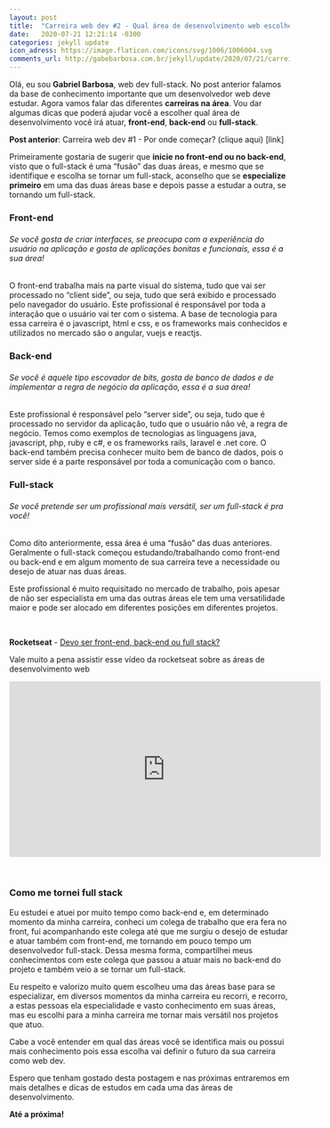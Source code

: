 ```yaml
---
layout: post
title:  "Carreira web dev #2 - Qual área de desenvolvimento web escolher?"
date:   2020-07-21 12:21:14 -0300
categories: jekyll update
icon_adress: https://image.flaticon.com/icons/svg/1006/1006004.svg
comments_url: http://gabebarbosa.com.br/jekyll/update/2020/07/21/carreiraWebDevQualAreaEscolher.html
---
```


Olá, eu sou **Gabriel Barbosa**, web dev full-stack. No post anterior falamos da base de conhecimento importante que um desenvolvedor web deve estudar. Agora vamos falar das diferentes **carreiras na área**. Vou dar algumas dicas que poderá ajudar você a escolher qual área de desenvolvimento você irá atuar, **front-end**, **back-end** ou **full-stack**.

**Post anterior**: Carreira web dev #1 - Por onde começar? (clique aqui) [link]

Primeiramente gostaria de sugerir que **inicie no front-end ou no back-end**, visto que o full-stack é uma “fusão” das duas áreas, e mesmo que se identifique e escolha se tornar um full-stack, aconselho que se **especialize primeiro** em uma das duas áreas base e depois passe a estudar a outra, se tornando um full-stack.

### Front-end
###### Se você gosta de criar interfaces, se preocupa com a experiência do usuário na aplicação e gosta de aplicações bonitas e funcionais, essa é a sua área!

O front-end trabalha mais na parte visual do sistema, tudo que vai ser processado no “client side”, ou seja, tudo que será exibido e processado pelo navegador do usuário.
Este profissional é responsável por toda a interação que o usuário vai ter com o sistema.
A base de tecnologia para essa carreira é o javascript, html e css, e os frameworks mais conhecidos e utilizados no mercado são o angular, vuejs e reactjs.

### Back-end
###### Se você é aquele tipo escovador de bits, gosta de banco de dados e de implementar a regra de negócio da aplicação, essa é a sua área!

Este profissional é responsável pelo “server side”, ou seja, tudo que é processado no servidor da aplicação, tudo que o usuário não vê, a regra de negócio.
Temos como exemplos de tecnologias as linguagens java, javascript, php, ruby e c#, e os frameworks rails, laravel e .net core.
O back-end também precisa conhecer muito bem de banco de dados, pois o server side é a parte responsável por toda a comunicação com o banco.

### Full-stack
###### Se você pretende ser um profissional mais versátil, ser um full-stack é pra você!

Como dito anteriormente, essa área é uma “fusão” das duas anteriores. Geralmente o full-stack começou estudando/trabalhando como front-end ou back-end e em algum momento de sua carreira teve a necessidade ou desejo de atuar nas duas áreas.

Este profissional é muito requisitado no mercado de trabalho, pois apesar de não ser especialista em uma das outras áreas ele tem uma versatilidade maior e pode ser alocado em diferentes posições em diferentes projetos.

&nbsp;

**Rocketseat** - [Devo ser front-end, back-end ou full stack?](https://www.youtube.com/watch?v=X9svzO3KNEo)

Vale muito a pena assistir esse vídeo da rocketseat sobre as áreas de desenvolvimento web

<iframe width="560" height="315" src="https://www.youtube.com/embed/X9svzO3KNEo" frameborder="0" allow="accelerometer; autoplay; encrypted-media; gyroscope; picture-in-picture" allowfullscreen></iframe>

&nbsp;

### Como me tornei full stack

Eu estudei e atuei por muito tempo como back-end e, em determinado momento da minha carreira, conheci um colega de trabalho que era fera no front, fui acompanhando este colega até que me surgiu o desejo de estudar e atuar também com front-end, me tornando em pouco tempo um desenvolvedor full-stack. Dessa mesma forma, compartilhei meus conhecimentos com este colega que passou a atuar mais no back-end do projeto e também veio a se tornar um full-stack.

Eu respeito e valorizo muito quem escolheu uma das áreas base para se especializar, em diversos momentos da minha carreira eu recorri, e recorro, a estas pessoas ela especialidade e vasto conhecimento em suas áreas, mas eu escolhi para a minha carreira me tornar mais versátil nos projetos que atuo.

Cabe a você entender em qual das áreas você se identifica mais ou possui mais conhecimento pois essa escolha vai definir o futuro da sua carreira como web dev.

Espero que tenham gostado desta postagem e nas próximas entraremos em mais detalhes e dicas de estudos em cada uma das áreas de desenvolvimento.

**Até a próxima!**
